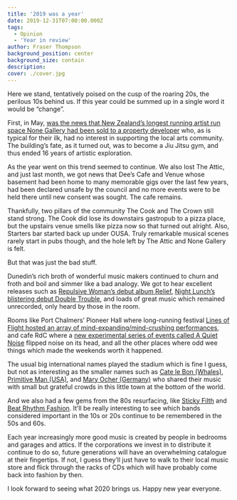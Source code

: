 ```yaml
---
title: '2019 was a year'
date: 2019-12-31T07:00:00.000Z
tags:
  - Opinion
  - 'Year in review'
author: Fraser Thompson
background_position: center
background_size: contain
description:
cover: ./cover.jpg
---
```


Here we stand, tentatively poised on the cusp of the roaring 20s, the perilous 10s behind us. If this year could be summed up in a single word it would be “change”.

First, in May, [was the news that New Zealand’s longest running artist run space None Gallery had been sold to a property developer](/blog/goodbye_none/) who, as is typical for their ilk, had no interest in supporting the local arts community. The building’s fate, as it turned out, was to become a Jiu Jitsu gym, and thus ended 16 years of artistic exploration.

As the year went on this trend seemed to continue. We also lost The Attic, and just last month, we got news that Dee’s Cafe and Venue whose basement had been home to many memorable gigs over the last few years, had been declared unsafe by the council and no more events were to be held there until new consent was sought. The cafe remains.

Thankfully, two pillars of the community The Cook and The Crown still stand strong. The Cook did lose its downstairs gastropub to a pizza place, but the upstairs venue smells like pizza now so that turned out alright. Also, Starters bar started back up under OUSA. Truly remarkable musical scenes rarely start in pubs though, and the hole left by The Attic and None Gallery is felt.

But that was just the bad stuff.

Dunedin’s rich broth of wonderful music makers continued to churn and froth and boil and simmer like a bad analogy. We got to hear excellent releases such as [Repulsive Woman’s debut album Relief](https://repulsivewoman.bandcamp.com/album/relief), [Night Lunch’s blistering debut Double Trouble](https://nightlunch666.bandcamp.com/album/double-trouble), and loads of great music which remained unrecorded, only heard by those in the room.

Rooms like Port Chalmers’ Pioneer Hall where long-running festival [Lines of Flight hosted an array of mind-expanding/mind-crushing performances](/gigs/lines-of-flight-friday/), and cafe RdC where a [new experimental series of events called A Quiet Noise](/gigs/a-quiet-noise-spring/) flipped noise on its head, and all the other places where odd wee things which made the weekends worth it happened.

The usual big international names played the stadium which is fine I guess, but not as interesting as the smaller names such as [Cate le Bon (Whales)](/gigs/cate-le-bon-nz-tour/), [Primitive Man (USA)](/gigs/primitive-man---dunedin/), and [Mary Ocher (Germany)](/gigs/audio-foundation-presents-mary-ocher/) who shared their music with small but grateful crowds in this little town at the bottom of the world.

And we also had a few gems from the 80s resurfacing, like [Sticky Filth](/gigs/sticky-filth-first-dunedin-show-in-20-years/) and [Beat Rhythm Fashion](/gigs/the-return-of-beat-rhythm-fashion/). It’ll be really interesting to see which bands considered important in the 10s or 20s continue to be remembered in the 50s and 60s.

Each year increasingly more good music is created by people in bedrooms and garages and attics. If the corporations we invest in to distribute it continue to do so, future generations will have an overwhelming catalogue at their fingertips. If not, I guess they’ll just have to walk to their local music store and flick through the racks of CDs which will have probably come back into fashion by then.

I look forward to seeing what 2020 brings us. Happy new year everyone.
